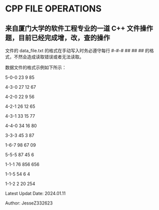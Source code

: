 # CPP FILE OPERATIONS

## 来自厦门大学的软件工程专业的一道 C++ 文件操作题，目前已经完成增，改，查的操作

文件的 data_file.txt 的格式在手动写入时务必遵守每行 #-#-# ## ## ## 的格式，不然会造成读取错误或者无法读取。

数据文件的格式示例如下所示：

5-0-0 23 9 85

4-3-0 27 12 67

4-2-0 22 9 56

4-2-1 26 12 65

4-3-1 33 15 77

4-4-0 34 16 80

3-3-3 45 3 87

1-6-7 98 67 09

5-5-5 87 45 6

1-1-1 76 856 656

1-1-5 54 6 4

1-1-2 2 20 254

Latest Updat Date: 2024.01.11

Author: JesseZ332623

